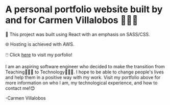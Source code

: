 # A personal portfolio website built by and for Carmen Villalobos 👩🏻‍💻

🔧 This project was built using React with an emphasis on SASS/CSS.

🌐 Hosting is achieved with AWS.

🖱️ Click <a href="https://main.d2czx6etbxeuzg.amplifyapp.com/">here</a> to visit my porfolio!

I am an aspiring software engineer who decided to make the transition from Teaching👩🏻‍🏫 to Technology👩🏻‍💻. I hope to be able to change people's lives and help them in a positive way with my work. Visit my portfolio above for more information on who I am, my technological experience, and how to contact me!😊

-Carmen Villalobos

